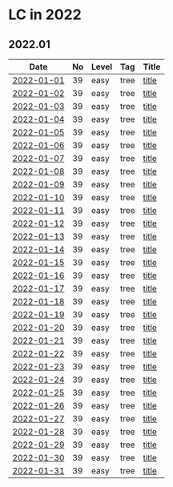 # LC in 2022

## 2022.01

| Date                   | No  | Level | Tag  | Title        |
| ---------------------- | --- | ----- | ---- | ------------ |
| [2022-01-01](01/01.md) | 39  | easy  | tree | [title](url) |
| [2022-01-02](01/02.md) | 39  | easy  | tree | [title](url) |
| [2022-01-03](01/03.md) | 39  | easy  | tree | [title](url) |
| [2022-01-04](01/04.md) | 39  | easy  | tree | [title](url) |
| [2022-01-05](01/05.md) | 39  | easy  | tree | [title](url) |
| [2022-01-06](01/06.md) | 39  | easy  | tree | [title](url) |
| [2022-01-07](01/07.md) | 39  | easy  | tree | [title](url) |
| [2022-01-08](01/08.md) | 39  | easy  | tree | [title](url) |
| [2022-01-09](01/09.md) | 39  | easy  | tree | [title](url) |
| [2022-01-10](01/10.md) | 39  | easy  | tree | [title](url) |
| [2022-01-11](01/11.md) | 39  | easy  | tree | [title](url) |
| [2022-01-12](01/12.md) | 39  | easy  | tree | [title](url) |
| [2022-01-13](01/13.md) | 39  | easy  | tree | [title](url) |
| [2022-01-14](01/14.md) | 39  | easy  | tree | [title](url) |
| [2022-01-15](01/15.md) | 39  | easy  | tree | [title](url) |
| [2022-01-16](01/16.md) | 39  | easy  | tree | [title](url) |
| [2022-01-17](01/17.md) | 39  | easy  | tree | [title](url) |
| [2022-01-18](01/18.md) | 39  | easy  | tree | [title](url) |
| [2022-01-19](01/19.md) | 39  | easy  | tree | [title](url) |
| [2022-01-20](01/20.md) | 39  | easy  | tree | [title](url) |
| [2022-01-21](01/21.md) | 39  | easy  | tree | [title](url) |
| [2022-01-22](01/22.md) | 39  | easy  | tree | [title](url) |
| [2022-01-23](01/23.md) | 39  | easy  | tree | [title](url) |
| [2022-01-24](01/24.md) | 39  | easy  | tree | [title](url) |
| [2022-01-25](01/25.md) | 39  | easy  | tree | [title](url) |
| [2022-01-26](01/26.md) | 39  | easy  | tree | [title](url) |
| [2022-01-27](01/27.md) | 39  | easy  | tree | [title](url) |
| [2022-01-28](01/28.md) | 39  | easy  | tree | [title](url) |
| [2022-01-29](01/29.md) | 39  | easy  | tree | [title](url) |
| [2022-01-30](01/30.md) | 39  | easy  | tree | [title](url) |
| [2022-01-31](01/31.md) | 39  | easy  | tree | [title](url) |
